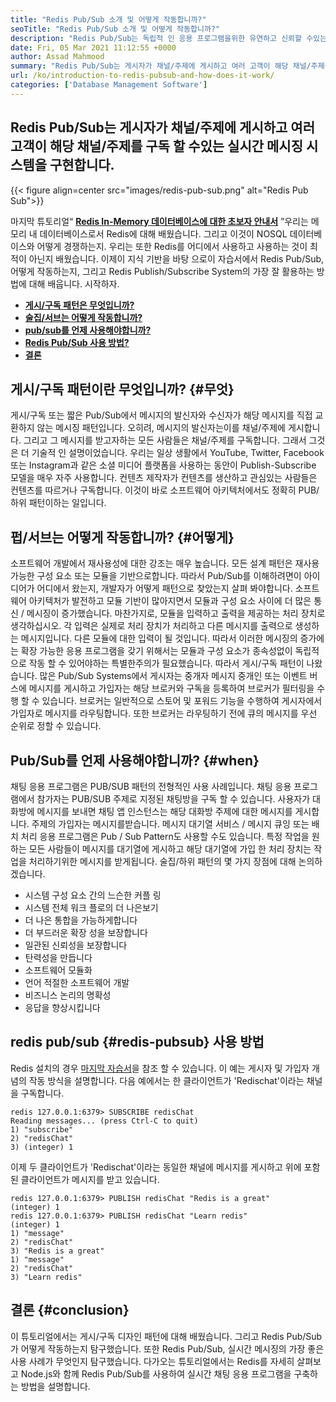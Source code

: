 ```yaml
---
title: "Redis Pub/Sub 소개 및 어떻게 작동합니까?" 
seoTitle: "Redis Pub/Sub 소개 및 어떻게 작동합니까?" 
description: "Redis Pub/Sub는 독립적 인 응용 프로그램을위한 유연하고 신뢰할 수있는 실시간 메시징 서비스로 비동기 이벤트를 게시하고 구독합니다." 
date: Fri, 05 Mar 2021 11:12:55 +0000
author: Assad Mahmood
summary: "Redis Pub/Sub는 게시자가 채널/주제에 게시하고 여러 고객이 해당 채널/주제를 구독 할 수있는 실시간 메시징 시스템을 구현합니다." 
url: /ko/introduction-to-redis-pubsub-and-how-does-it-work/
categories: ['Database Management Software']
---
```


## Redis Pub/Sub는 게시자가 채널/주제에 게시하고 여러 고객이 해당 채널/주제를 구독 할 수있는 실시간 메시징 시스템을 구현합니다.

{{< figure align=center src="images/redis-pub-sub.png" alt="Redis Pub Sub">}}

마지막 튜토리얼“ **[Redis In-Memory 데이터베이스에 대한 초보자 안내서][1]** ”우리는 메모리 내 데이터베이스로서 Redis에 대해 배웠습니다. 그리고 이것이 NOSQL 데이터베이스와 어떻게 경쟁하는지. 우리는 또한 Redis를 어디에서 사용하고 사용하는 것이 최적이 아닌지 배웠습니다. 이제이 지식 기반을 바탕 으로이 자습서에서 Redis Pub/Sub, 어떻게 작동하는지, 그리고 Redis Publish/Subscribe System의 가장 잘 활용하는 방법에 대해 배웁니다. 시작하자.
  * **[게시/구독 패턴은 무엇입니까?][2]**
  * **[술집/서브는 어떻게 작동합니까?][3]**
  * **[pub/sub를 언제 사용해야합니까?][4]**
  * **[Redis Pub/Sub 사용 방법?][5]**
  * **[결론][6]**

## 게시/구독 패턴이란 무엇입니까?   {#무엇}
게시/구독 또는 짧은 Pub/Sub에서 메시지의 발신자와 수신자가 해당 메시지를 직접 교환하지 않는 메시징 패턴입니다. 오히려, 메시지의 발신자는이를 채널/주제에 게시합니다. 그리고 그 메시지를 받고자하는 모든 사람들은 채널/주제를 구독합니다. 그래서 그것은 더 기술적 인 설명이었습니다. 우리는 일상 생활에서 YouTube, Twitter, Facebook 또는 Instagram과 같은 소셜 미디어 플랫폼을 사용하는 동안이 Publish-Subscribe 모델을 매우 자주 사용합니다. 컨텐츠 제작자가 컨텐츠를 생산하고 관심있는 사람들은 컨텐츠를 따르거나 구독합니다. 이것이 바로 소프트웨어 아키텍처에서도 정확히 PUB/하위 패턴이하는 일입니다.

## 펍/서브는 어떻게 작동합니까?   {#어떻게}
소프트웨어 개발에서 재사용성에 대한 강조는 매우 높습니다. 모든 설계 패턴은 재사용 가능한 구성 요소 또는 모듈을 기반으로합니다. 따라서 Pub/Sub를 이해하려면이 아이디어가 어디에서 왔는지, 개발자가 어떻게 패턴으로 찾았는지 살펴 봐야합니다.
소프트웨어 아키텍처가 발전하고 모듈 기반이 많아지면서 모듈과 구성 요소 사이에 더 많은 통신 / 메시징이 증가했습니다. 마찬가지로, 모듈을 입력하고 출력을 제공하는 처리 장치로 생각하십시오. 각 입력은 실제로 처리 장치가 처리하고 다른 메시지를 출력으로 생성하는 메시지입니다. 다른 모듈에 대한 입력이 될 것입니다. 따라서 이러한 메시징의 증가에는 확장 가능한 응용 프로그램을 갖기 위해서는 모듈과 구성 요소가 종속성없이 독립적으로 작동 할 수 있어야하는 특별한주의가 필요했습니다. 따라서 게시/구독 패턴이 나왔습니다.
많은 Pub/Sub Systems에서 게시자는 중개자 메시지 중개인 또는 이벤트 버스에 메시지를 게시하고 가입자는 해당 브로커와 구독을 등록하여 브로커가 필터링을 수행 할 수 있습니다. 브로커는 일반적으로 스토어 및 포워드 기능을 수행하여 게시자에서 가입자로 메시지를 라우팅합니다. 또한 브로커는 라우팅하기 전에 큐의 메시지를 우선 순위로 정할 수 있습니다.

## **Pub/Sub를 언제 사용해야합니까?**    {#when}
채팅 응용 프로그램은 PUB/SUB 패턴의 전형적인 사용 사례입니다. 채팅 응용 프로그램에서 참가자는 PUB/SUB 주제로 지정된 채팅방을 구독 할 수 있습니다. 사용자가 대화방에 메시지를 보내면 채팅 앱 인스턴스는 해당 대화방 주제에 대한 메시지를 게시합니다. 주제의 가입자는 메시지를받습니다.
메시지 대기열 서비스 / 메시지 큐잉 또는 배치 처리 응용 프로그램은 Pub / Sub Pattern도 사용할 수도 있습니다. 특정 작업을 원하는 모든 사람들이 메시지를 대기열에 게시하고 해당 대기열에 가입 한 처리 장치는 작업을 처리하기위한 메시지를 받게됩니다.
술집/하위 패턴의 몇 가지 장점에 대해 논의하겠습니다.
  * 시스템 구성 요소 간의 느슨한 커플 링
  * 시스템 전체 워크 플로의 더 나은보기
  * 더 나은 통합을 가능하게합니다
  * 더 부드러운 확장 성을 보장합니다
  * 일관된 신뢰성을 보장합니다
  * 탄력성을 만듭니다
  * 소프트웨어 모듈화
  * 언어 적절한 소프트웨어 개발
  * 비즈니스 논리의 명확성
  * 응답을 향상시킵니다

## redis pub/sub   {#redis-pubsub} 사용 방법
Redis 설치의 경우 [마지막 자습서][1]을 참조 할 수 있습니다. 이 예는 게시자 및 가입자 개념의 작동 방식을 설명합니다. 다음 예에서는 한 클라이언트가 'Redischat'이라는 채널을 구독합니다.
```
redis 127.0.0.1:6379> SUBSCRIBE redisChat  
Reading messages... (press Ctrl-C to quit) 
1) "subscribe" 
2) "redisChat" 
3) (integer) 1 
```
이제 두 클라이언트가 'Redischat'이라는 동일한 채널에 메시지를 게시하고 위에 포함 된 클라이언트가 메시지를 받고 있습니다.
```
redis 127.0.0.1:6379> PUBLISH redisChat "Redis is a great"  
(integer) 1  
redis 127.0.0.1:6379> PUBLISH redisChat "Learn redis"  
(integer) 1   
1) "message" 
2) "redisChat" 
3) "Redis is a great" 
1) "message" 
2) "redisChat" 
3) "Learn redis" 

```

## 결론   {#conclusion}
이 튜토리얼에서는 게시/구독 디자인 패턴에 대해 배웠습니다. 그리고 Redis Pub/Sub가 어떻게 작동하는지 탐구했습니다. 또한 Redis Pub/Sub, 실시간 메시징의 가장 좋은 사용 사례가 무엇인지 탐구했습니다. 다가오는 튜토리얼에서는 Redis를 자세히 살펴보고 Node.js와 함께 Redis Pub/Sub를 사용하여 실시간 채팅 응용 프로그램을 구축하는 방법을 설명합니다.

  
[1]: https://blog.containerize.com/database-management-software/a-beginners-guide-to-redis-in-memory-database/
[2]: #what
[3]: #how
[4]: #when
[5]: #redis-pubsub
[6]: #conclusion
